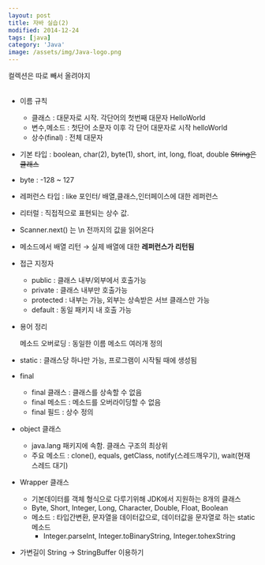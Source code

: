 ```yaml
---
layout: post
title: 자바 실습(2)
modified: 2014-12-24
tags: [java]
category: 'Java'
image: /assets/img/Java-logo.png
---
```


컬렉션은 따로 빼서 올려야지
<br><br>
- 이름 규칙
    - 클래스 : 대문자로 시작. 각단어의 첫번째 대문자 HelloWorld
    - 변수,메소드 : 첫단어 소문자 이후 각 단어 대문자로 시작 helloWorld
    - 상수(final) : 전체 대문자

- 기본 타입 : boolean, char(2), byte(1), short, int, long, float, double ~~String은 클래스~~
- byte : -128 ~ 127
- 레퍼런스 타입 : like 포인터/ 배열,클래스,인터페이스에 대한 레퍼런스
- 리터럴 : 직접적으로 표현되는 상수 값.
- Scanner.next() 는 \n 전까지의 값을 읽어온다
- 메소드에서 배열 리턴 → 실제 배열에 대한 **레퍼런스가 리턴됨**
- 접근 지정자
    - public : 클래스 내부/외부에서 호출가능
    - private : 클래스 내부만 호출가능
    - protected : 내부는 가능, 외부는 상속받은 서브 클래스만 가능
    - default : 동일 패키지 내 호출 가능
- 용어 정리

    메소드 오버로딩 : 동일한 이름 메소드 여러개 정의

- static : 클래스당 하나만 가능, 프로그램이 시작될 때에 생성됨
- final
    - final 클래스 : 클래스를 상속할 수 없음
    - final 메소드 : 메소드를 오버라이딩할 수 없음
    - final 필드 : 상수 정의
- object 클래스
    - java.lang 패키지에 속함. 클래스 구조의 최상위
    - 주요 메소드 : clone(), equals, getClass, notify(스레드깨우기), wait(현재 스레드 대기)
- Wrapper 클래스
    - 기본데이터를 객체 형식으로 다루기위해 JDK에서 지원하는 8개의 클래스
    - Byte, Short, Integer, Long, Character, Double, Float, Boolean
    - 메소드 : 타입간변환, 문자열을 데이터값으로, 데이터값을 문자열로 하는 static 메소드
        - Integer.parseInt, Integer.toBinaryString, Integer.tohexString
- 가변길이 String → StringBuffer 이용하기